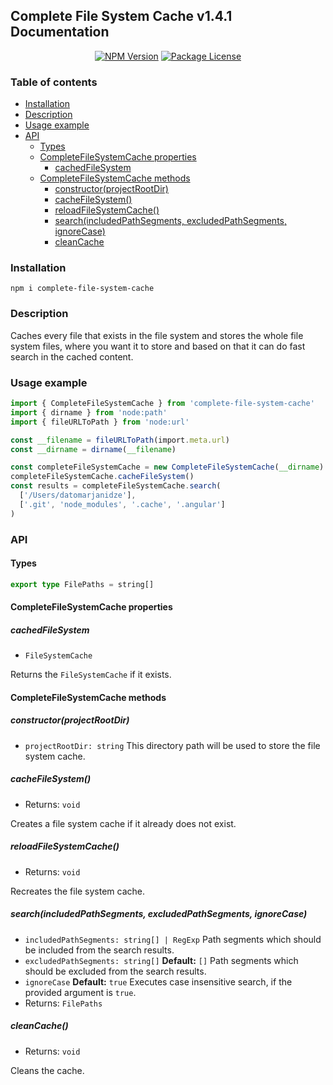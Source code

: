 ## Complete File System Cache v1.4.1 Documentation

<p align="center">
  <a href="https://www.npmjs.com/package/complete-file-system-cache" target="_blank"><img src="https://img.shields.io/npm/v/complete-file-system-cache.svg" alt="NPM Version" /></a>
  <a href="https://www.npmjs.com/package/complete-file-system-cache" target="_blank"><img src="https://img.shields.io/npm/l/complete-file-system-cache.svg" alt="Package License" /></a>
</p>

### Table of contents

- [Installation](#Installation)
- [Description](#Description)
- [Usage example](#Usage-example)
- [API](#API)
  - [Types](#Types)
  - [CompleteFileSystemCache properties](#CompleteFileSystemCache-properties)
    - [cachedFileSystem](#cachedFileSystem)
  - [CompleteFileSystemCache methods](#CompleteFileSystemCache-methods)
    - [constructor(projectRootDir)](#constructorProjectRootDir)
    - [cacheFileSystem()](#cacheFileSystem)
    - [reloadFileSystemCache()](#reloadFileSystemCache)
    - [search(includedPathSegments, excludedPathSegments, ignoreCase)](#searchIncludedPathSegments-excludedPathSegments-ignoreCase)
    - [cleanCache](#cleanCache)

### Installation

```console
npm i complete-file-system-cache
```

### Description

Caches every file that exists in the file system and stores the whole
file system files, where you want it to store and based on that it can
do fast search in the cached content.

### Usage example

```ts
import { CompleteFileSystemCache } from 'complete-file-system-cache'
import { dirname } from 'node:path'
import { fileURLToPath } from 'node:url'

const __filename = fileURLToPath(import.meta.url)
const __dirname = dirname(__filename)

const completeFileSystemCache = new CompleteFileSystemCache(__dirname)
completeFileSystemCache.cacheFileSystem()
const results = completeFileSystemCache.search(
  ['/Users/datomarjanidze'],
  ['.git', 'node_modules', '.cache', '.angular']
)
```

### API

#### Types

```ts
export type FilePaths = string[]
```

#### CompleteFileSystemCache properties

##### cachedFileSystem

- `FileSystemCache`

Returns the `FileSystemCache` if it exists.

#### CompleteFileSystemCache methods

##### constructor(projectRootDir)

- `projectRootDir: string` This directory path will be used to store the
  file system cache.

##### cacheFileSystem()

- Returns: `void`

Creates a file system cache if it already does not exist.

##### reloadFileSystemCache()

- Returns: `void`

Recreates the file system cache.

##### search(includedPathSegments, excludedPathSegments, ignoreCase)

- `includedPathSegments: string[] | RegExp` Path segments which should
  be included from the search results.
- `excludedPathSegments: string[]` **Default:** `[]` Path segments
  which should be excluded from the search results.
- `ignoreCase` **Default:** `true` Executes case insensitive search,
  if the provided argument is `true`.
- Returns: `FilePaths`

##### cleanCache()

- Returns: `void`

Cleans the cache.
